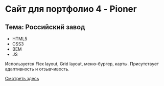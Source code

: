 # Сайт для портфолио 4 - Pioner
## Тема: Российский завод
- HTML5
- CSS3
- BEM
- JS

Используется Flex layout, Grid layout, меню-бургер, карты. Присутствует адаптивность и отзывчивость.

[Смотреть здесь](https://quverok.github.io/RoomTiBet/)
